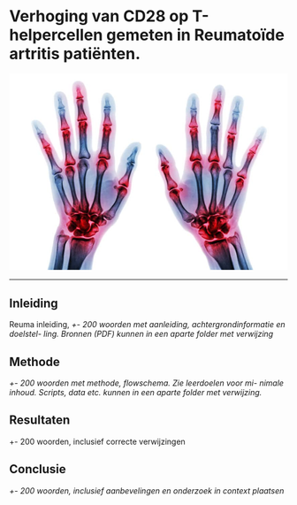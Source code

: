 # Verhoging van CD28 op T-helpercellen gemeten in Reumatoïde artritis patiënten. 
<p align="center">
  <img src="voorblad/reuma-in-handen.jpg" alt="Reuma" width="2000" />
</p>

___

## Inleiding
Reuma inleiding, *+- 200 woorden met aanleiding, achtergrondinformatie en doelstel-
ling. Bronnen (PDF) kunnen in een aparte folder met verwijzing*

## Methode
*+- 200 woorden met methode, flowschema. Zie leerdoelen voor mi-
nimale inhoud. Scripts, data etc. kunnen in een aparte folder met verwijzing.*

## Resultaten
+- 200 woorden, inclusief correcte verwijzingen

## Conclusie
*+- 200 woorden, inclusief aanbevelingen en onderzoek in context
plaatsen*
